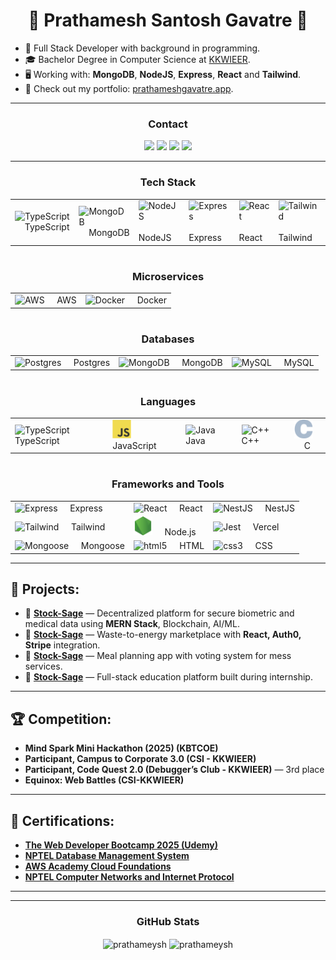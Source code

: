 <h1 align="center">👾 Prathamesh Santosh Gavatre 👾</h1>

- 🎯 Full Stack Developer with background in programming.
- 🎓 Bachelor Degree in Computer Science at [KKWIEER](https://www.kkwagh.edu.in/).
- 🖥️ Working with: **MongoDB**, **NodeJS**, **Express**, **React** and **Tailwind**.
- 👀 Check out my portfolio: [prathameshgavatre.app](https://prathameshgavatre.vercel.app/).

<hr />
<h3 align="center">Contact</h3>
<div align="center">
      <a href="https://leetcode.com/u/prathameysh" target="_blank"><img src="https://img.shields.io/badge/LeetCode-000000?style=for-the-badge&logo=LeetCode&logoColor="></a>
      <a href="https://prathameshgavatre.vercel.app/  " target="_blank" target="_blank"><img src="https://img.shields.io/badge/Portfolio-%23000000.svg?style=for-the-badge&logo=firefox&logoColor=#FF7139"></a>
      <a href="https://www.linkedin.com/in/prathamesh-gavatre-8362b9271/" target="_blank"><img src="https://img.shields.io/badge/-LinkedIn-%230077B5?style=for-the-badge&logo=linkedin&logoColor=white" target="_blank"></a>
      <a href="mailto:prathameshgavatre@gmail.com" target="_blank"><img src="https://img.shields.io/badge/-Gmail-%23333?style=for-the-badge&logo=gmail&logoColor=white"></a>

</div>
<hr />

<h3 align="center">Tech Stack</h3>
  <table align="center">
    <tbody>
       <tr>
         <td>
          <img src="https://cdn.jsdelivr.net/gh/devicons/devicon/icons/typescript/typescript-original.svg" alt="TypeScript" height="30" title="TypeScript" />
          <img width="12" /> TypeScript
         </td>
        <td>
          <img src="https://cdn.jsdelivr.net/gh/devicons/devicon@latest/icons/mongodb/mongodb-original.svg" alt="MongoDB" height="30" title="MongoDB" />
          <img width="12" /> MongoDB
        </td>
        <td>
          <img src="https://cdn.jsdelivr.net/gh/devicons/devicon@latest/icons/nodejs/nodejs-original.svg" alt="NodeJS" height="30" title="NodeJS" />
          <img width="12" /> NodeJS
        </td>
        <td>
          <img src="https://cdn.jsdelivr.net/gh/devicons/devicon@latest/icons/express/express-original.svg" alt="Express" height="30" title="Express" />
          <img width="12" /> Express
        </td>
        <td>
          <img src="https://cdn.jsdelivr.net/gh/devicons/devicon/icons/react/react-original.svg" alt="React" height="30" title="React" />
          <img width="12" /> React
        </td>
        <td>
          <img src="https://cdn.jsdelivr.net/gh/devicons/devicon@latest/icons/tailwindcss/tailwindcss-original.svg" alt="Tailwind" height="30" title="Tailwind" />
          <img width="12" /> Tailwind
        </td>
      </tr>
    </tbody>
  </table>

  #

  <h3 align="center">Microservices</h3>
  <table align="center">
    <tbody>
      <tr>
        <td>
          <img src="https://cdn.jsdelivr.net/gh/devicons/devicon@latest/icons/amazonwebservices/amazonwebservices-original-wordmark.svg" alt="AWS" height="30" title="AWS" />
          <img width="12" /> AWS
        </td>
        <td>
          <img src="https://cdn.jsdelivr.net/gh/devicons/devicon@latest/icons/docker/docker-original.svg" alt="Docker" height="35" title="Docker" />
          <img width="12" /> Docker
        </td>
      </tr>
    </tbody>
  </table>

  #

  <h3 align="center">Databases</h3>
  <table align="center">
    <tbody>
      <tr>
        <td>
          <img src="https://cdn.jsdelivr.net/gh/devicons/devicon/icons/postgresql/postgresql-original.svg" alt="Postgres" height="30" title="Postgres" />
          <img width="12" /> Postgres
        </td>
        <td>
          <img src="https://cdn.jsdelivr.net/gh/devicons/devicon@latest/icons/mongodb/mongodb-original-wordmark.svg" alt="MongoDB" height="30" title="MongoDB" />
          <img width="12" /> MongoDB
        </td>
        <td>
          <img src="https://cdn.jsdelivr.net/gh/devicons/devicon@latest/icons/mysql/mysql-original.svg" alt="MySQL" height="30" title="MySQL" />
          <img width="12" /> MySQL
        </td>
      </tr>
    </tbody>
  </table>

#

<h3 align="center">Languages</h3>
<table align="center">
  <tbody>
    <tr>
     <td>
        <img src="https://cdn.jsdelivr.net/gh/devicons/devicon/icons/typescript/typescript-original.svg" alt="TypeScript" height="30" title="TypeScript" />
        <img width="12" /> TypeScript
     </td>
     <td>
        <img src="https://raw.githubusercontent.com/devicons/devicon/master/icons/javascript/javascript-original.svg" alt="JavaScript" height="30" title="JavaScript"/>
        <img width="12" /> JavaScript
     </td>
     <td>
        <img src="https://cdn.jsdelivr.net/gh/devicons/devicon@latest/icons/java/java-original.svg" alt="Java" height="30" title="Java"/>
        <img width="12"/> Java
     </td>
     <td>
        <img src="https://cdn.jsdelivr.net/gh/devicons/devicon@latest/icons/cplusplus/cplusplus-original.svg" alt="C++" height="30" title="C++"/>
        <img width="12" /> C++
     </td>
     <td>
        <img src="https://raw.githubusercontent.com/devicons/devicon/master/icons/c/c-original.svg" alt="C" height="30" title="C"/>
        <img width="12"/> C
     </td>
    </tr>
  </tbody>
</table>

#

<h3 align="center">Frameworks and Tools</h3>
<table align="center">
  <tbody>
    <tr>
        <td>
          <img src="https://cdn.jsdelivr.net/gh/devicons/devicon@latest/icons/express/express-original.svg" alt="Express" height="30" title="Express" />
          <img width="12" /> Express
        </td>
      <td>
        <img src="https://cdn.jsdelivr.net/gh/devicons/devicon/icons/react/react-original.svg" alt="React" height="30" title="React"/>
        <img width="12" /> React
      </td>
    <td>
        <img src="https://cdn.jsdelivr.net/gh/devicons/devicon@latest/icons/nestjs/nestjs-original.svg" alt="NestJS" height="30" title="NestJS"/>
        <img width="12" /> NestJS
      </td>
    </tr>
      <tr>
        <td>
            <img src="https://cdn.jsdelivr.net/gh/devicons/devicon@latest/icons/tailwindcss/tailwindcss-original.svg" alt="Tailwind" height="30" title="Tailwind"/>
            <img width="12" /> Tailwind
        </td>
        <td>
            <img src="https://raw.githubusercontent.com/devicons/devicon/master/icons/nodejs/nodejs-original.svg" alt="NodeJS" height="30" title="Node.js"/>
            <img width="12" /> Node.js
        </td>
        <td>
          <img src="https://cdn.jsdelivr.net/gh/devicons/devicon@latest/icons/vercel/vercel-original.svg" alt="Jest" height="30" title="Vercel" />
          <img width="12" /> Vercel
        </td>
    </tr>
    <tr>
        <td>
            <img src="https://cdn.jsdelivr.net/gh/devicons/devicon@latest/icons/mongoose/mongoose-original.svg" alt="Mongoose" height="30" title="Mongoose" />
            <img width="12" /> Mongoose
        </td>
        <td>
            <img src="https://cdn.jsdelivr.net/gh/devicons/devicon/icons/html5/html5-original.svg" alt="html5" height="30" title="HTML"/> 
            <img width="12" /> HTML
          </td>
         <td>
            <img src="https://cdn.jsdelivr.net/gh/devicons/devicon/icons/css3/css3-original.svg" alt="css3" height="30" title="CSS"/>
            <img width="12" /> CSS
          </td>
      </tr>
  </tbody>
</table>






---

## 🚀 Projects:

- 🔗 [**Stock-Sage**](https://stock-sage-wheat.vercel.app/) — Decentralized platform for secure biometric and medical data using **MERN Stack**, Blockchain, AI/ML.
- 🔗 [**Stock-Sage**](https://stock-sage-wheat.vercel.app/) — Waste-to-energy marketplace with **React, Auth0, Stripe** integration.
- 🔗 [**Stock-Sage**](https://stock-sage-wheat.vercel.app/) — Meal planning app with voting system for mess services.
- 🔗 [**Stock-Sage**](https://stock-sage-wheat.vercel.app/) — Full-stack education platform built during internship.

---

## 🏆 Competition:

-  **Mind Spark Mini Hackathon (2025) (KBTCOE)**
-  **Participant, Campus to Corporate 3.0 (CSI - KKWIEER)**
-  **Participant, Code Quest 2.0 (Debugger’s Club - KKWIEER)** — 3rd place
-  **Equinox: Web Battles (CSI-KKWIEER)**

---

## 📜 Certifications:
- **[The Web Developer Bootcamp 2025 (Udemy)](https://www.udemy.com/certificate/UC-f535e301-fbd7-4c89-9293-3b8ad5db13e2/)**
- **[NPTEL Database Management System](https://archive.nptel.ac.in/content/noc/NOC24/SEM2/Ecertificates/106/noc24-cs75/Course/NPTEL24CS75S14310005602721067.pdf)**
- **[AWS Academy Cloud Foundations](https://www.credly.com/badges/5a803579-1948-481c-b764-e0e0dbc5055a/print)**
- **[NPTEL Computer Networks and Internet Protocol](https://archive.nptel.ac.in/content/noc/NOC24/SEM1/Ecertificates/106/noc24-cs19/Course/NPTEL24CS19S36360004730638990.pdf)**

---


<hr />
<h3 align="center">GitHub Stats</h3>
<div align="center">
    <img height="175em" align="center" src="https://github-readme-stats-sigma-five.vercel.app/api/top-langs?username=prathameysh&show_icons=true&locale=en&layout=compact&theme=radical" alt="prathameysh" />
    <img height="175em" align="center" src="https://github-readme-stats-sigma-five.vercel.app/api?username=prathameysh&show_icons=true&locale=en&theme=radical" alt="prathameysh" />
</div>


<!--


Here are some ideas to get you started:

- 🔭 I’m currently working on ...
- 🌱 I’m currently learning ...
- 👯 I’m looking to collaborate on ...
- 🤔 I’m looking for help with ...
- 💬 Ask me about ...
- 📫 How to reach me: ...
- 😄 Pronouns: ...
- ⚡ Fun fact: ...
-->

